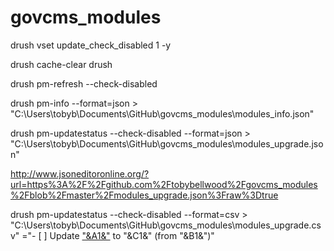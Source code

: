 # govcms_modules

drush vset update_check_disabled 1 -y

drush cache-clear drush

drush pm-refresh --check-disabled

drush pm-info --format=json > "C:\Users\tobyb\Documents\GitHub\govcms_modules\modules_info.json"

drush pm-updatestatus --check-disabled --format=json > "C:\Users\tobyb\Documents\GitHub\govcms_modules\modules_upgrade.json"

http://www.jsoneditoronline.org/?url=https%3A%2F%2Fgithub.com%2Ftobybellwood%2Fgovcms_modules%2Fblob%2Fmaster%2Fmodules_upgrade.json%3Fraw%3Dtrue


drush pm-updatestatus --check-disabled --format=csv > "C:\Users\tobyb\Documents\GitHub\govcms_modules\modules_upgrade.csv"
="- [ ] Update ["&A1&"](https://www.drupal.org/project/"&A1&") to "&C1&" (from "&B1&")"
